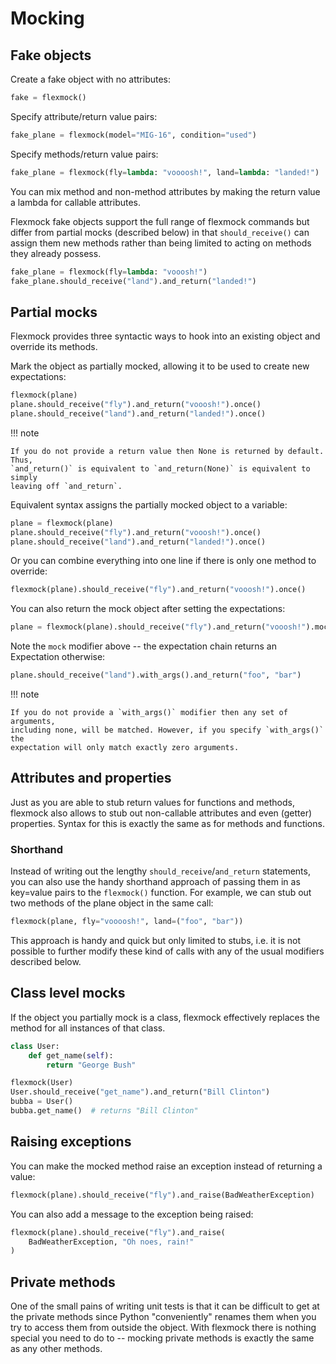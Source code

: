 # Mocking

## Fake objects

Create a fake object with no attributes:

```python
fake = flexmock()
```

Specify attribute/return value pairs:

```python
fake_plane = flexmock(model="MIG-16", condition="used")
```

Specify methods/return value pairs:

```python
fake_plane = flexmock(fly=lambda: "voooosh!", land=lambda: "landed!")
```

You can mix method and non-method attributes by making the return value a lambda
for callable attributes.

Flexmock fake objects support the full range of flexmock commands but differ
from partial mocks (described below) in that
`should_receive()` can assign them new methods rather than being limited to
acting on methods they already possess.

```python
fake_plane = flexmock(fly=lambda: "vooosh!")
fake_plane.should_receive("land").and_return("landed!")
```

## Partial mocks

Flexmock provides three syntactic ways to hook into an existing object and
override its methods.

Mark the object as partially mocked, allowing it to be used to create new
expectations:

```python
flexmock(plane)
plane.should_receive("fly").and_return("vooosh!").once()
plane.should_receive("land").and_return("landed!").once()
```

!!! note

    If you do not provide a return value then None is returned by default. Thus,
    `and_return()` is equivalent to `and_return(None)` is equivalent to simply
    leaving off `and_return`.

Equivalent syntax assigns the partially mocked object to a variable:

```python
plane = flexmock(plane)
plane.should_receive("fly").and_return("vooosh!").once()
plane.should_receive("land").and_return("landed!").once()
```

Or you can combine everything into one line if there is only one method to
override:

```python
flexmock(plane).should_receive("fly").and_return("vooosh!").once()
```

You can also return the mock object after setting the expectations:

```python
plane = flexmock(plane).should_receive("fly").and_return("vooosh!").mock()
```

Note the `mock` modifier above -- the expectation chain returns an Expectation
otherwise:

```python
plane.should_receive("land").with_args().and_return("foo", "bar")
```

!!! note

    If you do not provide a `with_args()` modifier then any set of arguments,
    including none, will be matched. However, if you specify `with_args()` the
    expectation will only match exactly zero arguments.

## Attributes and properties

Just as you are able to stub return values for functions and methods, flexmock
also allows to stub out non-callable attributes and even (getter) properties.
Syntax for this is exactly the same as for methods and functions.

### Shorthand

Instead of writing out the lengthy `should_receive`/`and_return` statements, you
can also use the handy shorthand approach of passing them in as key=value pairs
to the `flexmock()` function. For example, we can stub out two methods of the
plane object in the same call:

```python
flexmock(plane, fly="voooosh!", land=("foo", "bar"))
```

This approach is handy and quick but only limited to stubs, i.e. it is not
possible to further modify these kind of calls with any of the usual modifiers
described below.

## Class level mocks

If the object you partially mock is a class, flexmock effectively replaces the
method for all instances of that class.

```python
class User:
    def get_name(self):
        return "George Bush"

flexmock(User)
User.should_receive("get_name").and_return("Bill Clinton")
bubba = User()
bubba.get_name()  # returns "Bill Clinton"
```

## Raising exceptions

You can make the mocked method raise an exception instead of returning a value:

```python
flexmock(plane).should_receive("fly").and_raise(BadWeatherException)
```

You can also add a message to the exception being raised:

```python
flexmock(plane).should_receive("fly").and_raise(
    BadWeatherException, "Oh noes, rain!"
)
```

## Private methods

One of the small pains of writing unit tests is that it can be difficult to get
at the private methods since Python "conveniently" renames them when you try to
access them from outside the object. With flexmock there is nothing special you
need to do to -- mocking private methods is exactly the same as any other
methods.

